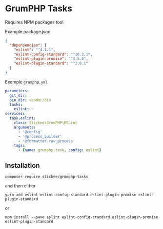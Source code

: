 # GrumPHP Tasks

Requires NPM packages too!

Example package.json
```json
{
  "dependencies": {
    "eslint": "^4.1.1",
    "eslint-config-standard": "^10.2.1",
    "eslint-plugin-promise": "^3.5.0",
    "eslint-plugin-standard": "^3.0.1"
  }
}
```



Example `grumphp.yml`

```yaml
parameters:
  git_dir: .
  bin_dir: vendor/bin
  tasks:
    eslint: ~
services:
  task.eslint:
    class: Stickee\GrumPHP\ESLint
    arguments:
      - '@config'
      - '@process_builder'
      - '@formatter.raw_process'
    tags:
      - {name: grumphp.task, config: eslint}

```

## Installation

```
composer require stickee/grumphp-tasks
```
and then either
```
yarn add eslint eslint-config-standard eslint-plugin-promise eslint-plugin-standard
```

or 

```
npm install --save eslint eslint-config-standard eslint-plugin-promise eslint-plugin-standard
```
